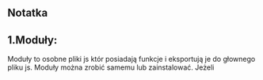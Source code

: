 ## Notatka
## 1.Moduły:
Moduły to osobne pliki js któr posiadają funkcje i eksportują je do głownego pliku js. Moduły można zrobić samemu lub zainstalować. Jeżeli
